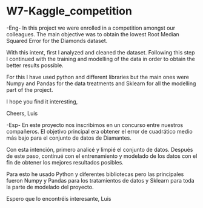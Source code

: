 # W7-Kaggle_competition
-Eng-
In this project we were enrolled in a competition amongst our colleagues.
The main objective was to obtain the lowest Root Median Squared Error for the Diamonds dataset. 

With this intent, first I analyzed and cleaned the dataset. Following this step I continued with the training and modelling of the data in order to obtain the better results possible.

For this I have used python and different libraries but the main ones were Numpy and Pandas for the data treatments and Sklearn for all the modelling part of the project.

I hope you find it interesting,

Cheers,
Luis

-Esp-
En este proyecto nos inscribimos en un concurso entre nuestros compañeros.
El objetivo principal era obtener el error de cuadrático medio más bajo para el conjunto de datos de Diamantes.

Con esta intención, primero analicé y limpié el conjunto de datos. Después de este paso, continué con el entrenamiento y modelado de los datos con el fin de obtener los mejores resultados posibles.

Para esto he usado Python y diferentes bibliotecas pero las principales fueron Numpy y Pandas para los tratamientos de datos y Sklearn para toda la parte de modelado del proyecto.

Espero que lo encontréis interesante,
Luis